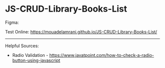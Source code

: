# JS-CRUD-Library-Books-List

Figma: 

Test Online: https://mouadelamrani.github.io/JS-CRUD-Library-Books-List/

_____________
Helpful Sources:
- Radio Validation - https://www.javatpoint.com/how-to-check-a-radio-button-using-javascript


